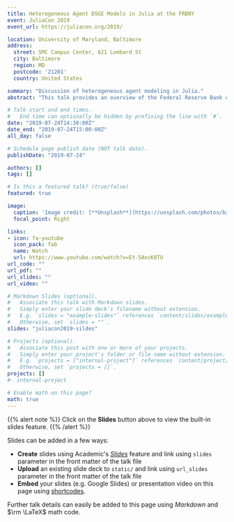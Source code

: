 ```yaml
---
title: Heterogeneous Agent DSGE Models in Julia at the FRBNY
event: JuliaCon 2019
event_url: https://juliacon.org/2019/

location: University of Maryland, Baltimore
address:
  street: SMC Campus Center, 621 Lombard St
  city: Baltimore
  region: MD
  postcode: '21201'
  country: United States

summary: "Discussion of heterogeneous agent modeling in Julia."
abstract: "This talk provides an overview of the Federal Reserve Bank of New York's heterogeneous agent dynamic stochastic general equilibrium (DSGE) model development process in Julia."

# Talk start and end times.
#   End time can optionally be hidden by prefixing the line with `#`.
date: "2019-07-24T14:30:00Z"
date_end: "2019-07-24T15:00:00Z"
all_day: false

# Schedule page publish date (NOT talk date).
publishDate: "2019-07-24"

authors: []
tags: []

# Is this a featured talk? (true/false)
featured: true

image:
  caption: 'Image credit: [**Unsplash**](https://unsplash.com/photos/bzdhc5b3Bxs)'
  focal_point: Right

links:
- icon: fa-youtube
  icon_pack: fab
  name: Watch
  url: https://www.youtube.com/watch?v=Et-5AncK8TU
url_code: ""
url_pdf: ""
url_slides: ""
url_video: ""

# Markdown Slides (optional).
#   Associate this talk with Markdown slides.
#   Simply enter your slide deck's filename without extension.
#   E.g. `slides = "example-slides"` references `content/slides/example-slides.md`.
#   Otherwise, set `slides = ""`.
slides: "juliacon2019-sildes"

# Projects (optional).
#   Associate this post with one or more of your projects.
#   Simply enter your project's folder or file name without extension.
#   E.g. `projects = ["internal-project"]` references `content/project/deep-learning/index.md`.
#   Otherwise, set `projects = []`.
projects: []
#- internal-project

# Enable math on this page?
math: true
---
```


{{% alert note %}}
Click on the **Slides** button above to view the built-in slides feature.
{{% /alert %}}

Slides can be added in a few ways:

- **Create** slides using Academic's [*Slides*](https://sourcethemes.com/academic/docs/managing-content/#create-slides) feature and link using `slides` parameter in the front matter of the talk file
- **Upload** an existing slide deck to `static/` and link using `url_slides` parameter in the front matter of the talk file
- **Embed** your slides (e.g. Google Slides) or presentation video on this page using [shortcodes](https://sourcethemes.com/academic/docs/writing-markdown-latex/).

Further talk details can easily be added to this page using *Markdown* and $\rm \LaTeX$ math code.